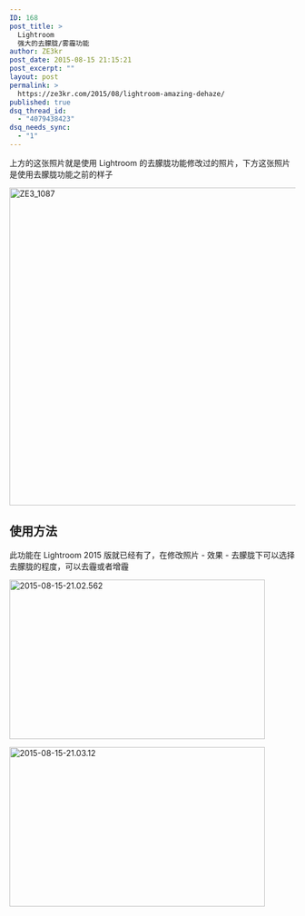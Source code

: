 ```yaml
---
ID: 168
post_title: >
  Lightroom
  强大的去朦胧/雾霾功能
author: ZE3kr
post_date: 2015-08-15 21:15:21
post_excerpt: ""
layout: post
permalink: >
  https://ze3kr.com/2015/08/lightroom-amazing-dehaze/
published: true
dsq_thread_id:
  - "4079438423"
dsq_needs_sync:
  - "1"
---
```

上方的这张照片就是使用 Lightroom 的去朦胧功能修改过的照片，下方这张照片是使用去朦胧功能之前的样子

<a href="https://media.landcement.com/sites/2/20160131133635/ZE3_1087.jpg" rel="attachment wp-att-809"><img src="https://media.landcement.com/sites/2/20160131133635/ZE3_1087-1600x1067.jpg" alt="ZE3_1087" width="840" height="560" class="aligncenter size-large wp-image-809" /></a>
<h2>使用方法</h2>
此功能在 Lightroom 2015 版就已经有了，在修改照片 - 效果 - 去朦胧下可以选择去朦胧的程度，可以去霾或者增霾

<a href="https://media.landcement.com/sites/2/20160131140930/2015-08-15-21.02.562.jpg" rel="attachment wp-att-897"><img src="https://media.landcement.com/sites/2/20160131140930/2015-08-15-21.02.562-450x281.jpg" alt="2015-08-15-21.02.562" width="450" height="281" class="aligncenter size-medium wp-image-897" /></a>

<a href="https://media.landcement.com/sites/2/20160131140920/2015-08-15-21.03.12.jpg" rel="attachment wp-att-896"><img src="https://media.landcement.com/sites/2/20160131140920/2015-08-15-21.03.12-450x281.jpg" alt="2015-08-15-21.03.12" width="450" height="281" class="aligncenter size-medium wp-image-896" /></a>